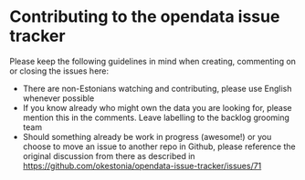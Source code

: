 # Contributing to the opendata issue tracker

Please keep the following guidelines in mind when creating, commenting on or closing the issues here:
 * There are non-Estonians watching and contributing, please use English whenever possible
 * If you know already who might own the data you are looking for, please mention this in the comments. Leave labelling to the backlog grooming team
 * Should something already be work in progress (awesome!) or you choose to move an issue to another repo in Github, please reference the original discussion from there as described in https://github.com/okestonia/opendata-issue-tracker/issues/71
